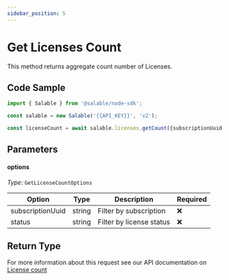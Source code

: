 ```yaml
---
sidebar_position: 5
---
```


# Get Licenses Count

This method returns aggregate count number of Licenses.

## Code Sample

```typescript
import { Salable } from '@salable/node-sdk';

const salable = new Salable('{{API_KEY}}', 'v2');

const licenseCount = await salable.licenses.getCount({subscriptionUuid: 'subscription_1', status: 'ACTIVE'});
```

## Parameters

#### options

_Type:_ `GetLicenseCountOptions`

| Option           | Type   | Description              | Required |
| ---------------- | ------ | ------------------------ | -------- |
| subscriptionUuid | string | Filter by subscription   | ❌        |
| status           | string | Filter by license status | ❌        |

## Return Type

For more information about this request see our API documentation on [License count](https://docs.salable.app/api/v2#tag/Licenses/operation/getLicensesCount)

